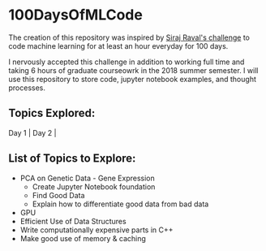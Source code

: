 # 100DaysOfMLCode

The creation of this repository was inspired by [Siraj Raval's challenge](https://www.linkedin.com/feed/update/urn:li:activity:6420525903968825344) to code machine learning for at least an hour everyday for 100 days.

I nervously accepted this challenge in addition to working full time and taking 6 hours of graduate courseowrk in the 2018 summer semester. I will use this repository to store code, jupyter notebook examples, and thought processes. 

## Topics Explored:

  Day 1 | 
  Day 2 |

## List of Topics to Explore:

* PCA on Genetic Data - Gene Expression
  - Create Jupyter Notebook foundation
  - Find Good Data
  - Explain how to differentiate good data from bad data
* GPU
* Efficient Use of Data Structures
* Write computationally expensive parts in C++
* Make good use of memory & caching
